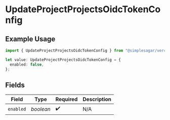 # UpdateProjectProjectsOidcTokenConfig

## Example Usage

```typescript
import { UpdateProjectProjectsOidcTokenConfig } from "@simplesagar/vercel/models/updateprojectop.js";

let value: UpdateProjectProjectsOidcTokenConfig = {
  enabled: false,
};
```

## Fields

| Field              | Type               | Required           | Description        |
| ------------------ | ------------------ | ------------------ | ------------------ |
| `enabled`          | *boolean*          | :heavy_check_mark: | N/A                |